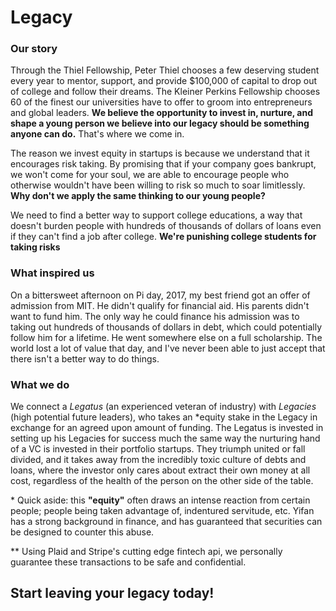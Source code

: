 # Legacy

### Our story

Through the Thiel Fellowship, Peter Thiel chooses a few deserving student every year to mentor, support, and provide $100,000 of capital to drop out of college and follow their dreams. The Kleiner Perkins Fellowship chooses 60 of the finest our universities have to offer to groom into entrepreneurs and global leaders. **We believe the opportunity to invest in, nurture, and shape a young person we believe into our legacy should be something anyone can do.** That's where we come in.

The reason we invest equity in startups is because we understand that it encourages risk taking. By promising that if your company goes bankrupt, we won't come for your soul, we are able to encourage people who otherwise wouldn't have been willing to risk so much to soar limitlessly. **Why don't we apply the same thinking to our young people?**

We need to find a better way to support college educations, a way that doesn't burden people with hundreds of thousands of dollars of loans even if they can't find a job after college. **We're punishing college students for taking risks**

### What inspired us
On a bittersweet afternoon on Pi day, 2017, my best friend got an offer of admission from MIT. He didn't qualify for financial aid. His parents didn't want to fund him. The only way he could finance his admission was to taking out hundreds of thousands of dollars in debt, which could potentially follow him for a lifetime. He went somewhere else on a full scholarship. The world lost a lot of value that day, and I've never been able to just accept that there isn't a better way to do things.

### What we do

We connect a *Legatus* (an experienced veteran of industry) with *Legacies* (high potential future leaders), who takes an \*equity stake in the Legacy in exchange for an agreed upon amount of funding. The Legatus is invested in setting up his Legacies for success much the same way the nurturing hand of a VC is invested in their portfolio startups. They triumph united or fall divided, and it takes away from the incredibly toxic culture of debts and loans, where the investor only cares about extract their own money at all cost, regardless of the health of the person on the other side of the table.

\* Quick aside: this **"equity"** often draws an intense reaction from certain people; people being taken advantage of, indentured servitude, etc. Yifan has a strong background in finance, and has guaranteed that securities can be designed to counter this abuse.

\*\* Using Plaid and Stripe's cutting edge fintech api, we personally guarantee these transactions to be safe and confidential.

## Start leaving your legacy today! 
